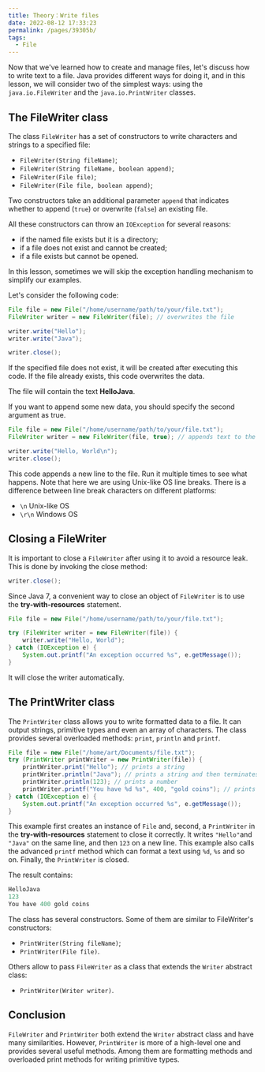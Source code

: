 ```yaml
---
title: Theory：Write files
date: 2022-08-12 17:33:23
permalink: /pages/39305b/
tags:
  - File
---
```

Now that we've learned how to create and manage files, let's discuss how to write text to a file. Java provides different ways for doing it, and in this lesson, we will consider two of the simplest ways: using the `java.io.FileWriter` and the `java.io.PrintWriter` classes.

## The FileWriter class

The class `FileWriter` has a set of constructors to write characters and strings to a specified file:

- `FileWriter(String fileName)`;
- `FileWriter(String fileName, boolean append)`;
- `FileWriter(File file)`;
- `FileWriter(File file, boolean append)`;

Two constructors take an additional parameter `append` that indicates whether to append (`true`) or overwrite (`false`) an existing file.

All these constructors can throw an `IOException` for several reasons:

- if the named file exists but it is a directory;
- if a file does not exist and cannot be created;
- if a file exists but cannot be opened.

In this lesson, sometimes we will skip the exception handling mechanism to simplify our examples.

Let's consider the following code:

```java
File file = new File("/home/username/path/to/your/file.txt");
FileWriter writer = new FileWriter(file); // overwrites the file

writer.write("Hello");
writer.write("Java");

writer.close();
```

If the specified file does not exist, it will be created after executing this code. If the file already exists, this code overwrites the data.

The file will contain the text **HelloJava**.

If you want to append some new data, you should specify the second argument as true.

```java
File file = new File("/home/username/path/to/your/file.txt");
FileWriter writer = new FileWriter(file, true); // appends text to the file

writer.write("Hello, World\n");
writer.close();
```

This code appends a new line to the file. Run it multiple times to see what happens. Note that here we are using Unix-like OS line breaks. There is a difference between line break characters on different platforms:

- `\n` Unix-like OS
- `\r\n` Windows OS

## Closing a FileWriter

It is important to close a `FileWriter` after using it to avoid a resource leak. This is done by invoking the close method:

```java
writer.close();
```

Since Java 7, a convenient way to close an object of `FileWriter` is to use the **try-with-resources** statement.

```java
File file = new File("/home/username/path/to/your/file.txt");

try (FileWriter writer = new FileWriter(file)) {
    writer.write("Hello, World");
} catch (IOException e) {
    System.out.printf("An exception occurred %s", e.getMessage());
}
```

It will close the writer automatically.

## The PrintWriter class

The `PrintWriter` class allows you to write formatted data to a file. It can output strings, primitive types and even an array of characters. The class provides several overloaded methods: `print`, `println` and `printf`.

```java
File file = new File("/home/art/Documents/file.txt");
try (PrintWriter printWriter = new PrintWriter(file)) {
    printWriter.print("Hello"); // prints a string
    printWriter.println("Java"); // prints a string and then terminates the line
    printWriter.println(123); // prints a number
    printWriter.printf("You have %d %s", 400, "gold coins"); // prints a formatted string
} catch (IOException e) {
    System.out.printf("An exception occurred %s", e.getMessage());
}
```

This example first creates an instance of `File` and, second, a `PrintWriter` in the **try-with-resources** statement to close it correctly. It writes `"Hello"`and `"Java"` on the same line, and then `123` on a new line. This example also calls the advanced `printf` method which can format a text using `%d`, `%s` and so on. Finally, the `PrintWriter` is closed.

The result contains:

```java
HelloJava
123
You have 400 gold coins
```

The class has several constructors. Some of them are similar to FileWriter's constructors:

- `PrintWriter(String fileName)`;
- `PrintWriter(File file)`.

Others allow to pass `FileWriter` as a class that extends the `Writer` abstract class:

- `PrintWriter(Writer writer)`.

## Conclusion

`FileWriter` and `PrintWriter` both extend the `Writer` abstract class and have many similarities. However, `PrintWriter` is more of a high-level one and provides several useful methods. Among them are formatting methods and overloaded print methods for writing primitive types.